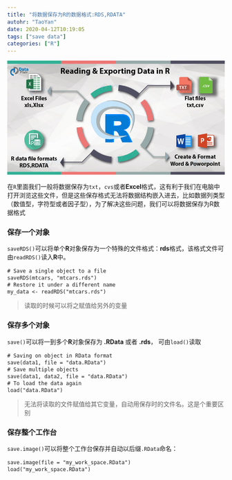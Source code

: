 ```yaml
---
title: "将数据保存为R的数据格式:RDS,RDATA"
autohr: "TaoYan"
date: 2020-04-12T10:19:05
tags: ["save data"]
categories: ["R"]
---
```


![](https://raw.githubusercontent.com/YTLogos/pic_link/master/img/Reading-Exporting-Data-in-R.jpg)

在`R`里面我们一般将数据保存为`txt`，`cvs`或者**Excel**格式，这有利于我们在电脑中打开浏览这些文件，但是这些保存格式无法将数据结构嵌入进去，比如数据列类型（数值型，字符型或者因子型），为了解决这些问题，我们可以将数据保存为R数据格式

<!--more-->

### 保存一个对象

`saveRDS()`可以将单个**R**对象保存为一个特殊的文件格式：**rds**格式，该格式文件可由`readRDS()`读入**R**中。

```
# Save a single object to a file
saveRDS(mtcars, "mtcars.rds")
# Restore it under a different name
my_data <- readRDS("mtcars.rds")
```
>读取的时候可以将之赋值给另外的变量

### 保存多个对象


`save()`可以将一到多个**R**对象保存为 **.RData** 或者 **.rds**， 可由`load()`读取

```
# Saving on object in RData format
save(data1, file = "data.RData")
# Save multiple objects
save(data1, data2, file = "data.RData")
# To load the data again
load("data.RData")
```

> 无法将读取的文件赋值给其它变量，自动用保存时的文件名。这是个重要区别

### 保存整个工作台

`save.image()`可以将整个工作台保存并自动以后缀`.RData`命名：

```
save.image(file = "my_work_space.RData")
load("my_work_space.RData")
```
